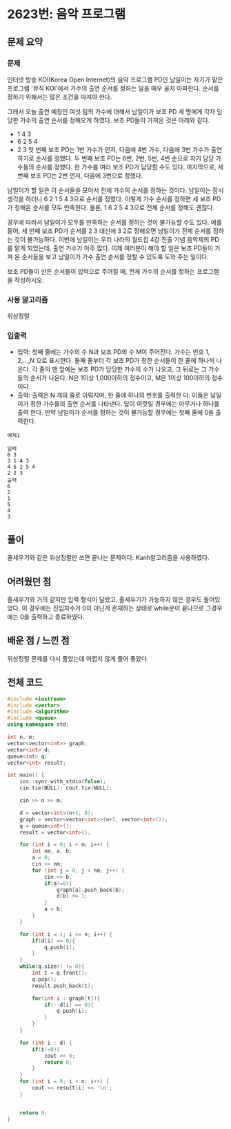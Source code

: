 # 2623번: 음악 프로그램

## 문제 요약
### 문제
인터넷 방송 KOI(Korea Open Internet)의 음악 프로그램 PD인 남일이는 자기가 맡은 프로그램 '뮤직 KOI'에서 가수의 출연 순서를 정하는 일을 매우 골치 아파한다. 순서를 정하기 위해서는 많은 조건을 따져야 한다.

그래서 오늘 출연 예정인 여섯 팀의 가수에 대해서 남일이가 보조 PD 세 명에게 각자 담당한 가수의 출연 순서를 정해오게 하였다. 보조 PD들이 가져온 것은 아래와 같다.

- 1 4 3
- 6 2 5 4
- 2 3
첫 번째 보조 PD는 1번 가수가 먼저, 다음에 4번 가수, 다음에 3번 가수가 출연하기로 순서를 정했다. 두 번째 보조 PD는 6번, 2번, 5번, 4번 순으로 자기 담당 가수들의 순서를 정했다. 한 가수를 여러 보조 PD가 담당할 수도 있다. 마지막으로, 세 번째 보조 PD는 2번 먼저, 다음에 3번으로 정했다.

남일이가 할 일은 이 순서들을 모아서 전체 가수의 순서를 정하는 것이다. 남일이는 잠시 생각을 하더니 6 2 1 5 4 3으로 순서를 정했다. 이렇게 가수 순서를 정하면 세 보조 PD가 정해온 순서를 모두 만족한다. 물론, 1 6 2 5 4 3으로 전체 순서를 정해도 괜찮다.

경우에 따라서 남일이가 모두를 만족하는 순서를 정하는 것이 불가능할 수도 있다. 예를 들어, 세 번째 보조 PD가 순서를 2 3 대신에 3 2로 정해오면 남일이가 전체 순서를 정하는 것이 불가능하다. 이번에 남일이는 우리 나라의 월드컵 4강 진출 기념 음악제의 PD를 맡게 되었는데, 출연 가수가 아주 많다. 이제 여러분이 해야 할 일은 보조 PD들이 가져 온 순서들을 보고 남일이가 가수 출연 순서를 정할 수 있도록 도와 주는 일이다.

보조 PD들이 만든 순서들이 입력으로 주어질 때, 전체 가수의 순서를 정하는 프로그램을 작성하시오.

### 사용 알고리즘
위상정렬

### 입출력
- 입력: 첫째 줄에는 가수의 수 N과 보조 PD의 수 M이 주어진다. 가수는 번호 1, 2,…,N 으로 표시한다. 둘째 줄부터 각 보조 PD가 정한 순서들이 한 줄에 하나씩 나온다. 각 줄의 맨 앞에는 보조 PD가 담당한 가수의 수가 나오고, 그 뒤로는 그 가수들의 순서가 나온다. N은 1이상 1,000이하의 정수이고, M은 1이상 100이하의 정수이다.
- 출력: 출력은 N 개의 줄로 이뤄지며, 한 줄에 하나의 번호를 출력한 다. 이들은 남일이가 정한 가수들의 출연 순서를 나타낸다. 답이 여럿일 경우에는 아무거나 하나를 출력 한다. 만약 남일이가 순서를 정하는 것이 불가능할 경우에는 첫째 줄에 0을 출력한다.
```
예제1

입력
6 3
3 1 4 3
4 6 2 5 4
2 2 3
출력
6
2
1
5
4
3
```
## 풀이
줄세우기와 같은 위상정렬만 쓰면 끝나는 문제이다. Kanh알고리즘을 사용하였다.

## 어려웠던 점
줄세우기와 거의 같지만 입력 형식이 달랐고, 줄세우기가 가능하지 않은 경우도 들어있었다. 이 경우에는 진입차수가 0이 아닌게 존재하는 상태로 while문이 끝나므로 그경우에는 0을 출력하고 종료하였다.

## 배운 점 / 느낀 점
위상정렬 문제를 다시 풀었는데 어렵지 않게 풀어 좋았다.

## 전체 코드
```cpp
#include <iostream>
#include <vector>
#include <algorithm>
#include <queue>
using namespace std;

int n, m;
vector<vector<int>> graph;
vector<int> d;
queue<int> q;
vector<int> result;

int main() {
    ios::sync_with_stdio(false);
    cin.tie(NULL); cout.tie(NULL);

    cin >> n >> m;

    d = vector<int>(n+1, 0);
    graph = vector<vector<int>>(n+1, vector<int>());
    q = queue<int>();
    result = vector<int>();

    for (int i = 0; i < m; i++) {
        int nm, a, b;
        a = 0;
        cin >> nm;
        for (int j = 0; j < nm; j++) {
            cin >> b;
            if(a!=0){
                graph[a].push_back(b);
                d[b] += 1;
            }
            a = b;
        }
    }

    for (int i = 1; i <= n; i++) {
        if(d[i] == 0){
            q.push(i);
        }
    }
    while(q.size() != 0){
        int t = q.front();
        q.pop();
        result.push_back(t);

        for(int i : graph[t]){
            if(--d[i] == 0){
                q.push(i);
            }
        }
    }

    for (int i : d) {
        if(i!=0){
            cout << 0;
            return 0;
        }
    }
    for (int i = 0; i < n; i++) {
        cout << result[i] << '\n';
    }


    return 0;
}
```
